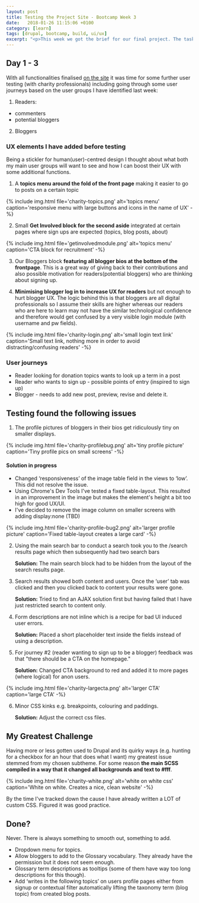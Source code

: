 ```yaml
---
layout: post
title: Testing the Project Site - Bootcamp Week 3
date:   2018-01-26 11:15:06 +0100
category: [learn]
tags: [drupal, bootcamp, build, ui/ux]
excerpt: "<p>This week we got the brief for our final project. The task is to set up a Drupal website and we were given three projects to choose from. I have gone for the Charity Blog site as reading through the brief that seemed the most challenging and also very relevant to me coming from the non-profit sector it was a topic close to my heart.</p>"
---
```


## Day 1 - 3

With all functionalities finalised [on the site](http://dev-appcharity.pantheonsite.io/) it was time for some further user testing (with charity professionals) including going through some user journeys based on the user groups I have identified last week:

1. Readers:
+ commenters
+ potential bloggers
2. Bloggers

### UX elements I have added before testing

Being a stickler for human(user)-centred design I thought about what both my main user groups will want to see and how I can boost their UX with some additional functions.

1. A **topics menu around the fold of the front page** making it easier to go to posts on a certain topic

{% include img.html file='charity-topics.png' alt='topics menu'
caption='responsive menu with large buttons and icons in the name of UX' -%}

2. Small **Get Involved block for the second aside** integrated at certain pages where sign ups are expected (topics, blog posts, about)

{% include img.html file='getinvolvedmodule.png' alt='topics menu'
caption='CTA block for recruitment' -%}

3. Our Bloggers block **featuring all blogger bios at the bottom of the frontpage**. This is a great way of giving back to their contributions and also possible motivation for readers(potential bloggers) who are thinking about signing up.

4. **Minimising blogger log in to increase UX for readers** but not enough to hurt blogger UX. The logic behind this is that bloggers are all digital professionals so I assume their skills are higher whereas our readers who are here to learn may not have the similar technological confidence and therefore would get confused by a very visible login module (with username and pw fields).

{% include img.html file='charity-login.png' alt='small login text link'
caption='Small text link, nothing more in order to avoid distracting/confusing readers' -%}

### User journeys

- Reader looking for donation topics wants to look up a term in a post
- Reader who wants to sign up - possible points of entry (inspired to sign up)
- Blogger - needs to add new post, preview, revise and delete it.

## Testing found the following issues

1. The profile pictures of bloggers in their bios get ridiculously tiny on smaller displays.

{% include img.html file='charity-profilebug.png' alt='tiny profile picture'
caption='Tiny profile pics on small screens' -%}

#### Solution in progress

- Changed ‘responsiveness’ of the image table field in the views to ‘low’. This did not resolve the issue.
- Using Chrome's Dev Tools I've tested a fixed table-layout. This resulted in an improvement in the image but makes the element's height a bit too high for good UX/UI.
- I've decided to remove the image column on smaller screens with adding display:none (TBD)

{% include img.html file='charity-profile-bug2.png' alt='larger profile picture'
caption='Fixed table-layout creates a large card' -%}

2. Using the main search bar to conduct a search took you to the /search results page which then subsequently had two search bars

     **Solution:** The main search block had to be hidden from the layout of the search results page.

3. Search results showed both content and users. Once the ‘user’ tab was clicked and then you clicked back to content your results were gone.

     **Solution:** Tried to find an AJAX solution first but having failed that I have just restricted search to content only.

4. Form descriptions are not inline which is a recipe for bad UI induced user errors.

     **Solution:** Placed a short placeholder text inside the fields instead of using a description.

5. For journey #2 (reader wanting to sign up to be a blogger) feedback was that "there should be a CTA on the homepage."

    **Solution:** Changed CTA background to red and added it to more pages (where logical) for anon users.

{% include img.html file='charity-largecta.png' alt='larger CTA'
caption='large CTA' -%}

6. Minor CSS kinks e.g. breakpoints, colouring and paddings.

     **Solution:** Adjust the correct css files.

## My Greatest Challenge

Having more or less gotten used to Drupal and its quirky ways (e.g. hunting for a checkbox for an hour that does what I want) my greatest issue stemmed from my chosen subtheme. For some reason **the main SCSS compiled in a way that it changed all backgrounds and text to #fff**.

{% include img.html file='charity-white.png' alt='white on white css'
caption='White on white. Creates a nice, clean website' -%}

By the time I've tracked down the cause I have already written a LOT of custom CSS. Figured it was good practice.

## Done?

Never. There is always something to smooth out, something to add.

- Dropdown menu for topics.
- Allow bloggers to add to the Glossary vocabulary. They already have the permission but it does not seem enough.
- Glossary term descriptions as tooltips (some of them have way too long descriptions for this though).
- Add ‘writes in the following topics’ on users profile pages either from signup or contextual filter automatically lifting the taxonomy term (blog topic) from created blog posts.